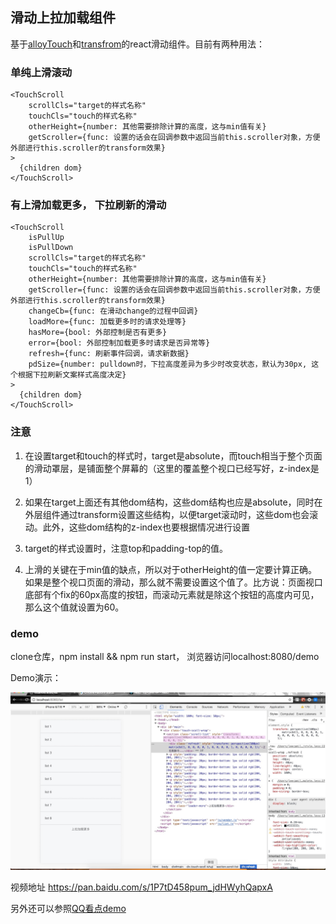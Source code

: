 ## 滑动上拉加载组件

基于[alloyTouch](https://github.com/AlloyTeam/AlloyTouch)和[transfrom](https://github.com/AlloyTeam/AlloyTouch/tree/master/transformjs)的react滑动组件。目前有两种用法：   

### 单纯上滑滚动
```
<TouchScroll 
    scrollCls="target的样式名称" 
    touchCls="touch的样式名称" 
    otherHeight={number: 其他需要排除计算的高度，这与min值有关}
    getScroller={func: 设置的话会在回调参数中返回当前this.scroller对象，方便外部进行this.scroller的transform效果}
>
  {children dom}    
</TouchScroll>
```

### 有上滑加载更多， 下拉刷新的滑动
```
<TouchScroll 
    isPullUp
    isPullDown
    scrollCls="target的样式名称" 
    touchCls="touch的样式名称" 
    otherHeight={number: 其他需要排除计算的高度，这与min值有关}
    getScroller={func: 设置的话会在回调参数中返回当前this.scroller对象，方便外部进行this.scroller的transform效果}
    changeCb={func: 在滑动change的过程中回调}
    loadMore={func: 加载更多时的请求处理等}
    hasMore={bool: 外部控制是否有更多}
    error={bool: 外部控制加载更多时请求是否异常等}
    refresh={func: 刷新事件回调，请求新数据}
    pdSize={number: pulldown时，下拉高度差异为多少时改变状态，默认为30px, 这个根据下拉刷新文案样式高度决定}
>
  {children dom}    
</TouchScroll>
```

### 注意

1. 在设置target和touch的样式时，target是absolute，而touch相当于整个页面的滑动罩层，是铺面整个屏幕的（这里的覆盖整个视口已经写好，z-index是1）     

2. 如果在target上面还有其他dom结构，这些dom结构也应是absolute，同时在外层组件通过transform设置这些结构，以便target滚动时，这些dom也会滚动。此外，这些dom结构的z-index也要根据情况进行设置     

3. target的样式设置时，注意top和padding-top的值。 

4. 上滑的关键在于min值的缺点，所以对于otherHeight的值一定要计算正确。如果是整个视口页面的滑动，那么就不需要设置这个值了。比方说：页面视口底部有个fix的60px高度的按钮，而滚动元素就是除这个按钮的高度内可见，那么这个值就设置为60。 

### demo

clone仓库，npm install && npm run start， 浏览器访问localhost:8080/demo

Demo演示：

[![ScreenShot](https://github.com/camiler/react-components/blob/master/src/components/touchScroll/touchscroll.jpg)](https://pan.baidu.com/s/1P7tD458pum_jdHWyhQapxA)

视频地址 https://pan.baidu.com/s/1P7tD458pum_jdHWyhQapxA

另外还可以参照[QQ看点demo](https://github.com/AlloyTeam/AlloyTouch/wiki/kandian)
